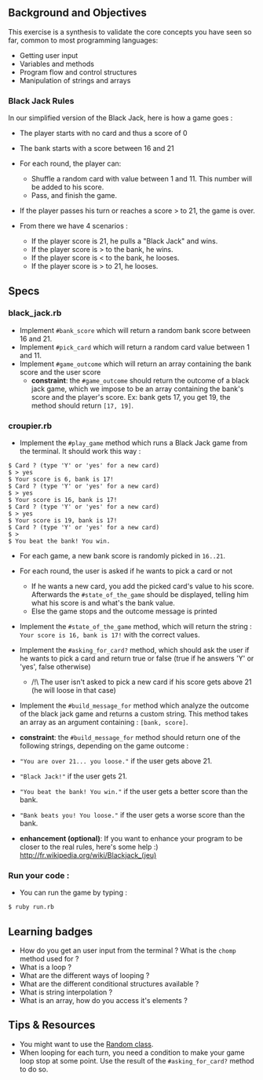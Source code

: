 ## Background and Objectives
This exercise is a synthesis to validate the core concepts you have seen so far, common to most programming languages:

- Getting user input
- Variables and methods
- Program flow and control structures
- Manipulation of strings and arrays

### Black Jack Rules
In our simplified version of the Black Jack, here is how a game goes :

- The player starts with no card and thus a score of 0
- The bank starts with a score between 16 and 21

- For each round, the player can:
  - Shuffle a random card with value between 1 and 11. This number will be added to his score.
  - Pass, and finish the game.

- If the player passes his turn or reaches a score > to 21, the game is over.

- From there we have 4 scenarios :
  - If the player score is 21, he pulls a "Black Jack" and wins.
  - If the player score is > to the bank, he wins.
  - If the player score is < to the bank, he looses.
  - If the player score is > to 21, he looses.

## Specs

### black_jack.rb

- Implement `#bank_score` which will return a random bank score between 16 and 21.
- Implement `#pick_card` which will return a random card value between 1 and 11.
- Implement `#game_outcome` which will return an array containing the bank score and the user score
  - **constraint**: the `#game_outcome` should return the outcome of a black jack game, which we impose to be an array containing the bank's score and the player's score. Ex: bank gets 17, you get 19, the method should return `[17, 19]`.

### croupier.rb

- Implement the `#play_game` method which runs a Black Jack game from the terminal. It should work this way :

```
$ Card ? (type 'Y' or 'yes' for a new card)
$ > yes
$ Your score is 6, bank is 17!
$ Card ? (type 'Y' or 'yes' for a new card)
$ > yes
$ Your score is 16, bank is 17!
$ Card ? (type 'Y' or 'yes' for a new card)
$ > yes
$ Your score is 19, bank is 17!
$ Card ? (type 'Y' or 'yes' for a new card)
$ >
$ You beat the bank! You win.
```

- For each game, a new bank score is randomly picked in `16..21`.
- For each round, the user is asked if he wants to pick a card or not
  - If he wants a new card, you add the picked card's value to his score. Afterwards the `#state_of_the_game` should be displayed, telling him what his score is and what's the bank value.
  - Else the game stops and the outcome message is printed

- Implement the `#state_of_the_game` method, which will return the string : `Your score is 16, bank is 17!` with the correct values.

- Implement the `#asking_for_card?` method, which should ask the user if he wants to pick a card and return true or false (true if he answers 'Y' or 'yes', false otherwise)
   - /!\ The user isn't asked to pick a new card if his score gets above 21 (he will loose in that case)

- Implement the `#build_message_for` method which analyze the outcome of the black jack game and returns a custom string. This method takes an array as an argument containing : `[bank, score]`.
- **constraint**: the `#build_message_for` method should return one of the following strings, depending on the game outcome :
 - `"You are over 21... you loose."` if the user gets above 21.
 - `"Black Jack!"` if the user gets 21.
 - `"You beat the bank! You win."` if the user gets a better score than the bank.
 - `"Bank beats you! You loose."` if the user gets a worse score than the bank.

- **enhancement (optional)**: If you want to enhance your program to be closer to the real rules, here's some help :) http://fr.wikipedia.org/wiki/Blackjack_(jeu)


### Run your code :

- You can run the game by typing :

```bash
$ ruby run.rb
```

## Learning badges

- How do you get an user input from the terminal ? What is the `chomp` method used for ?
- What is a loop ?
- What are the different ways of looping ?
- What are the different conditional structures available ?
- What is string interpolation ?
- What is an array, how do you access it's elements ?

## Tips & Resources

 - You might want to use the [Random class](http://www.ruby-doc.org/core-2.1.1/Random.html).
 - When looping for each turn, you need a condition to make your game loop stop at some point. Use the result of the `#asking_for_card?` method to do so.
